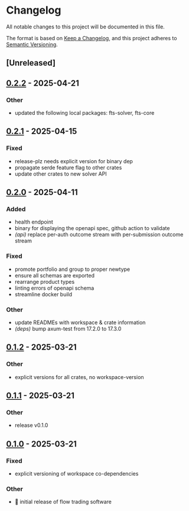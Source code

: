 # Changelog

All notable changes to this project will be documented in this file.

The format is based on [Keep a Changelog](https://keepachangelog.com/en/1.0.0/),
and this project adheres to [Semantic Versioning](https://semver.org/spec/v2.0.0.html).

## [Unreleased]

## [0.2.2](https://github.com/forward-market-design/flow-trading-service/compare/fts-server-v0.2.1...fts-server-v0.2.2) - 2025-04-21

### Other

- updated the following local packages: fts-solver, fts-core

## [0.2.1](https://github.com/forward-market-design/flow-trading-service/compare/fts-server-v0.2.0...fts-server-v0.2.1) - 2025-04-15

### Fixed

- release-plz needs explicit version for binary dep
- propagate serde feature flag to other crates
- update other crates to new solver API

## [0.2.0](https://github.com/forward-market-design/flow-trading-service/compare/fts-server-v0.1.2...fts-server-v0.2.0) - 2025-04-11

### Added

- health endpoint
- binary for displaying the openapi spec, github action to validate
- *(api)* replace per-auth outcome stream with per-submission outcome stream

### Fixed

- promote portfolio and group to proper newtype
- ensure all schemas are exported
- rearrange product types
- linting errors of openapi schema
- streamline docker build

### Other

- update READMEs with workspace & crate information
- *(deps)* bump axum-test from 17.2.0 to 17.3.0

## [0.1.2](https://github.com/forward-market-design/flow-trading-service/compare/fts-server-v0.1.1...fts-server-v0.1.2) - 2025-03-21

### Other

- explicit versions for all crates, no workspace-version

## [0.1.1](https://github.com/forward-market-design/flow-trading-service/compare/fts-server-v0.1.0...fts-server-v0.1.1) - 2025-03-21

### Other

- release v0.1.0

## [0.1.0](https://github.com/forward-market-design/flow-trading-service/releases/tag/fts-server-v0.1.0) - 2025-03-21

### Fixed

- explicit versioning of workspace co-dependencies

### Other

- 🚀 initial release of flow trading software
